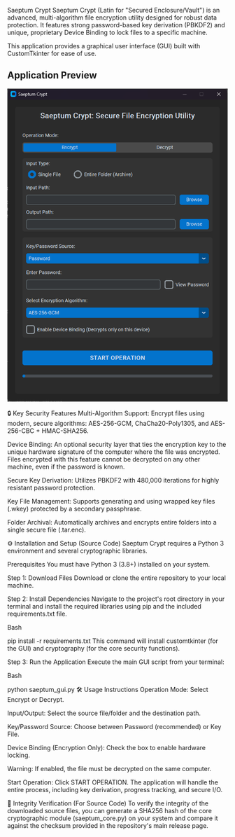 Saeptum Crypt
Saeptum Crypt (Latin for "Secured Enclosure/Vault") is an advanced, multi-algorithm file encryption utility designed for robust data protection. It features strong password-based key derivation (PBKDF2) and unique, proprietary Device Binding to lock files to a specific machine.

This application provides a graphical user interface (GUI) built with CustomTkinter for ease of use.

## Application Preview

![Saeptum Crypt GUI running on Windows](saeptum_gui_preview.png)

🔒 Key Security Features
Multi-Algorithm Support: Encrypt files using modern, secure algorithms: AES-256-GCM, ChaCha20-Poly1305, and AES-256-CBC + HMAC-SHA256.

Device Binding: An optional security layer that ties the encryption key to the unique hardware signature of the computer where the file was encrypted. Files encrypted with this feature cannot be decrypted on any other machine, even if the password is known.

Secure Key Derivation: Utilizes PBKDF2 with 480,000 iterations for highly resistant password protection.

Key File Management: Supports generating and using wrapped key files (.wkey) protected by a secondary passphrase.

Folder Archival: Automatically archives and encrypts entire folders into a single secure file (.tar.enc).

⚙️ Installation and Setup (Source Code)
Saeptum Crypt requires a Python 3 environment and several cryptographic libraries.

Prerequisites
You must have Python 3 (3.8+) installed on your system.

Step 1: Download Files
Download or clone the entire repository to your local machine.

Step 2: Install Dependencies
Navigate to the project's root directory in your terminal and install the required libraries using pip and the included requirements.txt file.

Bash

pip install -r requirements.txt
This command will install customtkinter (for the GUI) and cryptography (for the core security functions).

Step 3: Run the Application
Execute the main GUI script from your terminal:

Bash

python saeptum_gui.py
🛠️ Usage Instructions
Operation Mode: Select Encrypt or Decrypt.

Input/Output: Select the source file/folder and the destination path.

Key/Password Source: Choose between Password (recommended) or Key File.

Device Binding (Encryption Only): Check the box to enable hardware locking.

Warning: If enabled, the file must be decrypted on the same computer.

Start Operation: Click START OPERATION. The application will handle the entire process, including key derivation, progress tracking, and secure I/O.

🤝 Integrity Verification (For Source Code)
To verify the integrity of the downloaded source files, you can generate a SHA256 hash of the core cryptographic module (saeptum_core.py) on your system and compare it against the checksum provided in the repository's main release page.